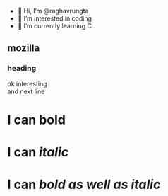 - 👋 Hi, I’m @raghavrungta
- 👀 I’m interested in coding
- 🌱 I’m currently learning C .
## mozilla 
### heading 
ok interesting   
and next line
# I can **bold**
# I can *italic*
# I can ***bold as well as italic*** 


